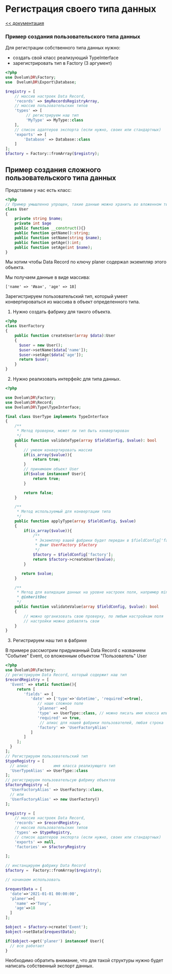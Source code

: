 # Регистрация своего типа данных
[<< документация](readme.md)

### Пример создания пользовательского типа данных

Для регистрации собственного типа данных нужно:
* создать свой класс реализующий TypeInterface
* зарегистрировать тип в Factory (3 аргумент)
```php
<?php
use Dvelum\DR\Factory;
use  Dvelum\DR\Export\Database;

$registry = [
    // массив настроек Data Record,
    'records' => $myRecordsRegistryArray, 
    // массив пользовательских типов
    'types' => [
         // регистрируем наш тип
         'MyType' => MyType::class
    ],
    // список адаптеров экспорта (если нужно, своих или стандартных)
    'exports' => [
        'Database' => Database::class
    ]
];
$factory = Factory::fromArray($registry);
```


## Пример создания сложного пользовательского типа данных

Представим у нас есть класс:

```php
<?php
// Пример умышленно упрощен, такие данные можно хранить во вложенном типе RecordType
class User
{
    private string $name;
    private int $age
    public function __construct(){}
    public function getName():string;
    public function setName(string $name);
    public function getAge():int;
    public function setAge(int $name);
}

```
Мы хотим чтобы Data Record по ключу planer содержал экземпляр этого объекта.

Мы получаем данные в виде массива:

 ```['name' => 'Иван', 'age' => 18]```

Зарегистрируем пользовательский тип, который умеет конвертироваться из массива в объект определенного типа.

1. Нужно создать фабрику для такого объекта.

```php
<?php
class UserFactory
{
    public function createUser(array $data):User
    {
      $user = new User();
      $user->setName($data['name']);
      $user->setAge($data['age']);
      return $user;
    }
}

```

2. Нужно реализовать интерфейс для типа данных.

```php
<?php

use Dvelum\DR\Factory;
use Dvelum\DR\Record;
use Dvelum\DR\Type\TypeInterface;

final class UserType implements TypeInterface
{
    /**
     * Метод проверки, может ли тип быть конвертирован
     */
    public function validateType(array $fieldConfig, $value): bool
    {
        // умеем конвертировать массив
        if(is_array($value)){
            return true;
        }
        // принимаем объект User
        if($value instanceof User){
            return true;
        }

        return false;
    }

    /**
     * Метод используемый для конвертации типа
     */
    public function applyType(array $fieldConfig, $value)
    {
        if(is_array($value)){
            /**
             * Экземпляр вашей фабрики будет передан в $fieldConfig['factory']
             * @var UserFactory $factory
             */
            $factory = $fieldConfig['factory'];
            return $factory->createUser($value);
        }

       return $value;
    }

    /**
     * Метод для валидации данных на уровне настроек поля, например minValue
     * @inheritDoc
     */
    public function validateValue(array $fieldConfig, $value): bool
    {
        // можно организовать свою проверку, по любым настройкам поля
        // настройки можно добавлять свои
    }
}

```

3. Регистрируем наш тип в фабрике

В примере рассмотрим придуманный Data Record с названием "Событие" Event, cо вложенным объектом "Пользователь" User

```php
<?php
use Dvelum\DR\Factory;
// регистрируем Data Record, который содержит наш тип
$recordRegistry = [
  'Event' => static function(){
     return [
        'fields' => [
           'date' => ['type'=>'datetime', 'required'=>true],
              // наше сложное поле
              'planner' =>[
              'type' => UserType::class, // можно писать имя класса или имя алиаса 'UserTypeAlias'
              'required' => true,
               // алиас для нашей фабрики пользователей, любая строка
              'factory' => 'UserFactoryAlias'
           ]
        ]
     ];
  }
];
// Регистрируем пользовательский тип 
$typeRegistry = [
  // алиас           имя класса реализующего тип
  'UserTypeAlias' => UserType::class
];
// регистрируем пользовательсую фабрику объектов
$factoryRegistry =[
  'UserFactoryAlias' => UserFactory::class,
  // или
  'UserFactoryAlias' => new UserFactory()
];

$registry = [
    // массив настроек Data Record,
    'records' => $recordRegistry, 
    // массив пользовательских типов
    'types' => $typeRegistry,
    // список адаптеров экспорта (если нужно, своих или стандартных)
    'exports' => null,
    'factories' => $factoryRegistry
    
];

// инстанцируем фабрику Data Record
$factory =  Factory::fromArray($registry);

// начинаем использовать

$requestData = [
  'date'=>'2021-01-01 00:00:00', 
  'planer'=>[
    'name' =>'Tony', 
    'age'=>18
  ]
];

$object = $factory->create('Event');
$object->setData($requestData);

if($object->get('planer') instanceof User){
  // все работает
}
```

Необходимо обратить внимание, что для такой структуры нужно будет написать собственный экспорт данных.







